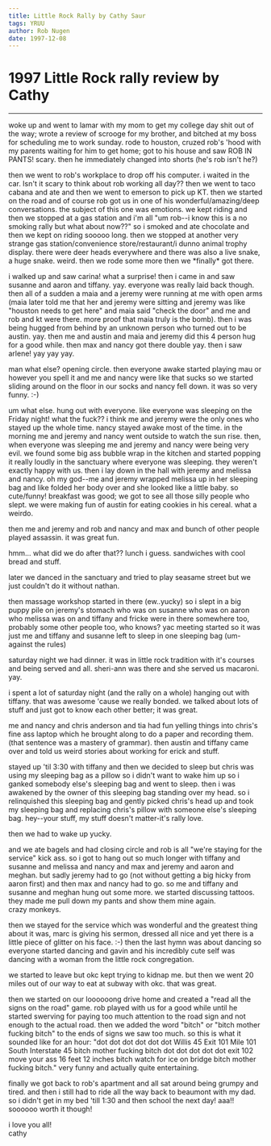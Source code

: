 ```yaml
---
title: Little Rock Rally by Cathy Saur
tags: YRUU
author: Rob Nugen
date: 1997-12-08
---
```


<h1>1997  Little Rock rally review by Cathy</h1>

<hr>

<p>

woke up and went to lamar with my mom to get my college day shit out of
the way; wrote a review of scrooge for my brother, and bitched at my boss
for scheduling me to work sunday.  rode to houston, cruzed rob's 'hood
with my parents waiting for him to get home; got to his house and saw ROB
IN PANTS!  scary.  then he immediately changed into shorts (he's rob
isn't he?)
<p>
then we went to rob's workplace to drop off his computer.  i waited in
the car.  Isn't it scary to think about rob working all day??  then we
went to taco cabana and ate and then we went to emerson to pick up KT. 
then we started on the road and of course rob got us in one of his
wonderful/amazing/deep conversations.  the subject of this one was
emotions.   we kept riding and then we stopped at a gas station and i'm
all "um rob--i know this is a no smoking rally but what about now??"  so
i smoked and ate chocolate and then we kept on riding sooooo long.  then
we stopped at another very strange gas station/convenience
store/restaurant/i dunno animal trophy display.  there were deer heads
everywhere and there was also a live snake, a huge snake.  weird.  then
we rode some more then we *finally* got there.
<p>
i walked up and saw carina!  what a surprise!  then i came in and saw
susanne and aaron and tiffany.  yay.  everyone was really laid back
though.  then all of a sudden a maia and a jeremy were running at me with
open arms (maia later told me that her and jeremy were sitting and jeremy
was like "houston needs to get here" and maia said "check the door" and
me and rob and kt were there. more proof that maia truly is the bomb). 
then i was being hugged from behind by an unknown person who turned out
to be austin.  yay.  then me and austin and maia and jeremy did this 4
person hug for a good while.  then max and nancy got there double yay. 
then i saw arlene!  yay yay yay.    
<p>
man what else?  opening circle.  then everyone awake started playing mau
or however you spell it and me and nancy were like that sucks so we
started sliding around on the floor in our socks and nancy fell down.  it
was so very funny.  :-)
<p>
um what else.  hung out with everyone.  like everyone was sleeping on the
Friday night!  what the fuck?? i think me and jeremy were the only ones
who stayed up the whole time.  nancy stayed awake most of the time.  in
the morning me and jeremy and nancy went outside to watch the sun rise. 
then, when everyone was sleeping me and jeremy and nancy were being very
evil.  we found some big ass bubble wrap in the kitchen and started
popping it really loudly in the sanctuary where everyone was sleeping. 
they weren't exactly happy with us.  then i lay down in the hall with
jeremy and melissa and nancy.  oh my god--me and jeremy wrapped melissa
up in her sleeping bag and like folded her body over and she looked like
a little baby.  so cute/funny!  breakfast was good; we got to see all
those silly people who slept.  we were making fun of austin for eating
cookies in his cereal.  what a weirdo.  
<p>
then me and jeremy and rob and nancy and max and bunch of other people
played assassin.  it was great fun.  
<p>
hmm... what did we do after that??  lunch i guess.  sandwiches with cool
bread and stuff.  
<p>
later we danced in the sanctuary and tried to play seasame street but we
just couldn't do it without nathan.
<p>
then massage workshop started in there (ew..yucky) so i slept in a big
puppy pile on jeremy's stomach who was on susanne who was on aaron who
melissa was on and tiffany and fricke were in there somewhere too,
probably some other people too, who knows?  yac meeting started so it was
just me and tiffany and susanne left to sleep in one sleeping bag
(um-against the rules) 
<p>
saturday night we had dinner.  it was in little rock tradition with it's
courses and being served and all.  sheri-ann was there and she served us
macaroni.  yay.     
<p>
i spent a lot of saturday night (and the rally on a whole) hanging out
with tiffany.  that was awesome 'cause we really bonded.  we talked about
lots of stuff and just got to know each other better; it was great.  
<p>
me and nancy and chris anderson and tia had fun yelling things into
chris's fine ass laptop which he brought along to do a paper and
recording them.  (that sentence was a mastery of grammar).  then austin
and tiffany came over and told us weird stories about working for erick
and stuff.  
<p>
stayed up 'til 3:30 with tiffany and then we decided to sleep but chris
was using my sleeping bag as a pillow so i didn't want to wake him up so
i ganked somebody else's sleeping bag and went to sleep.  then i was
awakened by the owner of this sleeping bag standing over my head.  so i
relinquished this sleeping bag and gently picked chris's head up and took
my sleeping bag and replacing chris's pillow with someone else's sleeping
bag.  hey--your stuff, my stuff doesn't matter-it's rally love.
<p>
then we had to wake up yucky.
<p>
and we ate bagels and had closing circle and rob is all "we're staying
for the service"  kick ass. so i got to hang out so much longer with
tiffany and susanne and melissa and nancy and max and jeremy and aaron
and meghan.  but sadly jeremy had to go (not without getting a big hicky
from aaron first) and then max and nancy had to go.  so me and tiffany
and susanne and meghan hung out some more.  we started discussing
tattoos.  they made me pull down my pants and show them mine again. <br>
crazy monkeys.
<p>
then we stayed for the service which was wonderful and the greatest thing
about it was,  marc is giving his sermon, dressed all nice and yet there
is a little piece of glitter on his face.  :-)
then the last hymn was about dancing so everyone started dancing and
gavin and his incredibly cute self was dancing with a woman from the
little rock congregation.  
<p>
we started to leave but okc kept trying to kidnap me.  but then we went
20 miles out of our way to eat at subway with okc.  that was great.  
<p>
then we started on our loooooong drive home and created a "read all the
signs on the road" game.  rob played with us for a good while until he
started swerving for paying too much attention to the road sign and not
enough to the actual road.  then we added the word "bitch" or "bitch
mother fucking bitch" to the ends of signs we saw too much.  so this is
what it sounded like for an hour:  "dot dot dot dot dot dot Willis 45
Exit 101 Mile 101 South Interstate 45 bitch mother fucking bitch dot dot
dot dot dot exit 102 move your ass 16 feet 12 inches bitch watch for ice
on bridge bitch mother fucking bitch."  very funny and actually quite
entertaining.
<p>
finally we got back to rob's apartment and all sat around being grumpy
and tired.  and then i still had to ride all the way back to beaumont
with my dad.  so i didn't get in my bed 'till 1:30 and then school the
next day!  aaa!! soooooo worth it though!
<p>
i love you all!<br>
cathy<br>

<p>
